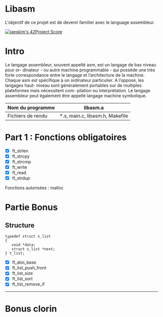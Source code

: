 Libasm
========
L'objectif de ce projet est de devenir familier avec le language assembleur.

[![jaeskim's 42Project Score](https://badge42.herokuapp.com/api/project/clorin/libasm)](https://github.com/JaeSeoKim/badge42)

# Intro
Le langage assembleur, souvent appellé asm, est un langage de bas niveau pour or-
dinateur - ou autre machine programmable - qui possède une très forte correspondance
entre le langage et l’architecture de la machine.
Chaque asm est spécifique à un ordinateur particulier. A l’opposé, les langages haut-
niveau sont généralement portables sur de multiples plateformes mais nécessitent com-
pilation ou interprétation. Le langage assembleur peut également être appellé langage
machine symbolique.


| Nom du programme  	| libasm.a   	|
|---	|---	|
| Fichiers de rendu  	| *.s, main.c, libasm.h, Makefile  	|

# Part 1 : Fonctions obligatoires

- [x] ft_strlen
- [x] ft_strcpy
- [x] ft_strcmp
- [x] ft_write
- [x] ft_read
- [x] ft_strdup

Fonctions autorisées : malloc

# Partie Bonus

## Structure

`typedef struct s_list`  
`{`  
`	void *data;`  
`	struct s_list *next;`  
`} t_list;`

- [x] ft_atoi_base
- [x] ft_list_push_front
- [x] ft_list_size
- [x] ft_list_sort
- [x] ft_list_remove_if

---------------------------------

# Bonus clorin
